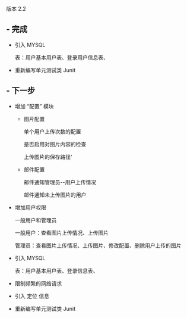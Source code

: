 版本 2.2



## - 完成

- 引入 MYSQL 

  表：用户基本用户表、登录用户信息表、

- 重新编写单元测试类 Junit





## - 下一步

- 增加 “配置” 模块

  - 图片配置

    单个用户上传次数的配置

    是否启用对图片内容的检查

    上传图片的保存路径‘
  
  - 邮件配置
  
    邮件通知管理员--用户上传情况
  
    邮件通知未上传图片的用户
  
- 增加用户权限

  一般用户和管理员

  一般用户：查看图片上传情况、上传图片

  管理员：查看图片上传情况、上传图片、修改配置、删除用户上传的图片

- 引入 MYSQL 

  表：用户基本用户表、登录信息表、
  
- 限制频繁的网络请求

- 引入 定位 信息

- 重新编写单元测试类 Junit

  
